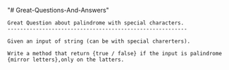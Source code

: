 "# Great-Questions-And-Answers" 
	
	Great Question about palindrome with special characters.
	---------------------------------------------------------

    Given an input of string (can be with special charerters).

	Write a method that return {true / false} if the input is palindrome {mirror letters},only on the latters.



